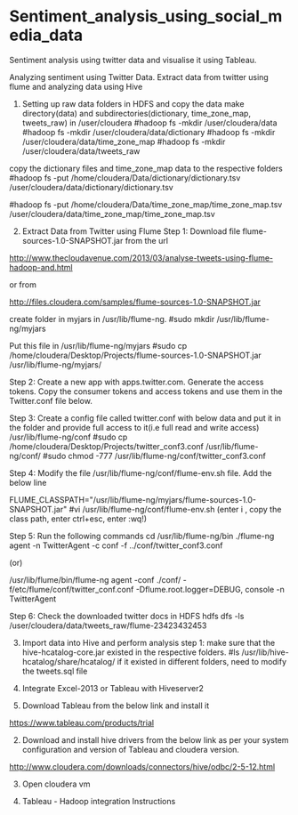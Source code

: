 # Sentiment_analysis_using_social_media_data
Sentiment analysis using twitter data and visualise it using Tableau.

Analyzing sentiment using Twitter Data. Extract data from twitter using flume
and analyzing data using Hive

1. Setting up raw data folders in HDFS and copy the data
make directory(data) and subdirectories(dictionary, time_zone_map, tweets_raw) in /user/cloudera
#hadoop fs -mkdir /user/cloudera/data
#hadoop fs -mkdir /user/cloudera/data/dictionary
#hadoop fs -mkdir /user/cloudera/data/time_zone_map
#hadoop fs -mkdir /user/cloudera/data/tweets_raw

copy the dictionary files and time_zone_map data to the respective folders
#hadoop fs -put /home/cloudera/Data/dictionary/dictionary.tsv /user/cloudera/data/dictionary/dictionary.tsv

#hadoop fs -put /home/cloudera/Data/time_zone_map/time_zone_map.tsv /user/cloudera/data/time_zone_map/time_zone_map.tsv 


2. Extract Data from Twitter using Flume
Step 1: Download file flume-sources-1.0-SNAPSHOT.jar from the url

http://www.thecloudavenue.com/2013/03/analyse-tweets-using-flume-hadoop-and.html

or from

http://files.cloudera.com/samples/flume-sources-1.0-SNAPSHOT.jar

create folder in myjars in /usr/lib/flume-ng. 
#sudo mkdir /usr/lib/flume-ng/myjars

Put this file in /usr/lib/flume-ng/myjars
#sudo cp /home/cloudera/Desktop/Projects/flume-sources-1.0-SNAPSHOT.jar /usr/lib/flume-ng/myjars/


Step 2: Create a new app with apps.twitter.com. Generate the access tokens. Copy the consumer tokens and access tokens and use them in the Twitter.conf file below.

Step 3:
Create a config file called twitter.conf with below data and put it in the folder and provide full access to it(i.e full read and write access)
/usr/lib/flume-ng/conf
#sudo cp /home/cloudera/Desktop/Projects/twitter_conf3.conf /usr/lib/flume-ng/conf/
#sudo chmod -777 /usr/lib/flume-ng/conf/twitter_conf3.conf

Step 4: 
Modify the file /usr/lib/flume-ng/conf/flume-env.sh file. Add the below line

FLUME_CLASSPATH="/usr/lib/flume-ng/myjars/flume-sources-1.0-SNAPSHOT.jar"
#vi /usr/lib/flume-ng/conf/flume-env.sh
(enter i , copy the class path, enter ctrl+esc, enter :wq!)


Step 5: 
Run the following commands
cd /usr/lib/flume-ng/bin 
./flume-ng agent -n TwitterAgent -c conf -f ../conf/twitter_conf3.conf 

(or)

/usr/lib/flume/bin/flume-ng agent -conf ./conf/ -f/etc/flume/conf/twitter_conf.conf -Dflume.root.logger=DEBUG, console -n TwitterAgent


Step 6: Check the downloaded twitter docs in HDFS
hdfs dfs -ls /user/cloudera/data/tweets_raw/flume-23423432453

3. Import data into Hive and perform analysis
step 1: make sure that the hive-hcatalog-core.jar existed in the respective folders.
#ls /usr/lib/hive-hcatalog/share/hcatalog/
if it existed in different folders, need to modify the tweets.sql file


4. Integrate Excel-2013 or Tableau with Hiveserver2
1. Download Tableau from the below link and install it

https://www.tableau.com/products/trial

2. Download and install hive drivers from the below link as per your system configuration and version of Tableau and cloudera version.

http://www.cloudera.com/downloads/connectors/hive/odbc/2-5-12.html

3. Open cloudera vm

4. Tableau - Hadoop integration Instructions

